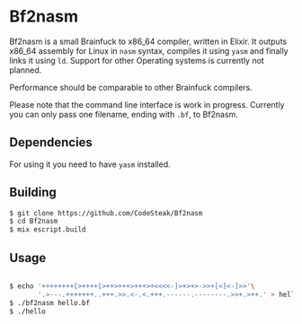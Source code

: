 # Bf2nasm

Bf2nasm is a small Brainfuck to x86_64 compiler, written in Elixir. It outputs x86_64
assembly for Linux in `nasm` syntax, compiles it using `yasm` and finally links it using `ld`.
Support for other Operating systems is currently not planned.

Performance should be comparable to other Brainfuck compilers.

Please note that the command line interface is work in progress.
Currently you can only pass one filename, ending with `.bf`, to Bf2nasm.
## Dependencies

For using it you need to have `yasm` installed.

## Building
```bash
$ git clone https://github.com/CodeSteak/Bf2nasm
$ cd Bf2nasm
$ mix escript.build
```

## Usage

```bash

$ echo '++++++++[>++++[>++>+++>+++>+<<<<-]>+>+>->>+[<]<-]>>'\
       '.>---.+++++++..+++.>>.<-.<.+++.------.--------.>>+.>++.' > hello.bf
$ ./bf2nasm hello.bf
$ ./hello
```
